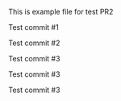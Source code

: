 This is example file for test PR2

Test commit #1

Test commit #2

Test commit #3

Test commit #3

Test commit #3
